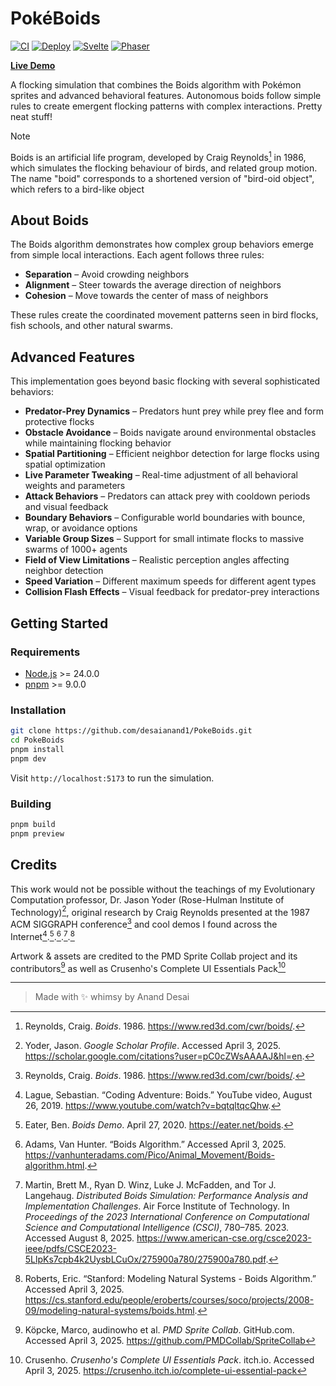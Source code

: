 # PokéBoids

[![CI](https://github.com/desaianand1/PokeBoids/actions/workflows/ci.yml/badge.svg)](https://github.com/desaianand1/PokeBoids/actions/workflows/ci.yml)
[![Deploy](https://github.com/desaianand1/PokeBoids/actions/workflows/deploy.yml/badge.svg)](https://github.com/desaianand1/PokeBoids/actions/workflows/deploy.yml)
[![Svelte](https://img.shields.io/badge/Svelte-%23f1413d.svg?logo=svelte&logoColor=white)](https://svelte.dev)
[![Phaser](https://img.shields.io/badge/Phaser.js-000?logo=gamemaker&logoColor=fff)](https://phaser.io)

**[Live Demo](https://desaianand1.github.io/PokeBoids/)**

A flocking simulation that combines the Boids algorithm with Pokémon sprites and advanced behavioral features. Autonomous boids follow simple rules to create emergent flocking patterns with complex interactions. Pretty neat stuff!

> [!NOTE]
> Boids is an artificial life program, developed by Craig Reynolds[^1] in 1986, which simulates the flocking behaviour of birds, and related group motion.
> The name "boid" corresponds to a shortened version of "bird-oid object", which refers to a bird-like object

## About Boids

The Boids algorithm demonstrates how complex group behaviors emerge from simple local interactions. Each agent follows three rules:

- **Separation** – Avoid crowding neighbors
- **Alignment** – Steer towards the average direction of neighbors
- **Cohesion** – Move towards the center of mass of neighbors

These rules create the coordinated movement patterns seen in bird flocks, fish schools, and other natural swarms.

## Advanced Features

This implementation goes beyond basic flocking with several sophisticated behaviors:

- **Predator-Prey Dynamics** – Predators hunt prey while prey flee and form protective flocks
- **Obstacle Avoidance** – Boids navigate around environmental obstacles while maintaining flocking behavior
- **Spatial Partitioning** – Efficient neighbor detection for large flocks using spatial optimization
- **Live Parameter Tweaking** – Real-time adjustment of all behavioral weights and parameters
- **Attack Behaviors** – Predators can attack prey with cooldown periods and visual feedback
- **Boundary Behaviors** – Configurable world boundaries with bounce, wrap, or avoidance options
- **Variable Group Sizes** – Support for small intimate flocks to massive swarms of 1000+ agents
- **Field of View Limitations** – Realistic perception angles affecting neighbor detection
- **Speed Variation** – Different maximum speeds for different agent types
- **Collision Flash Effects** – Visual feedback for predator-prey interactions

## Getting Started

### Requirements

- [Node.js](https://nodejs.org/) >= 24.0.0
- [pnpm](https://pnpm.io/) >= 9.0.0

### Installation

```bash
git clone https://github.com/desaianand1/PokeBoids.git
cd PokeBoids
pnpm install
pnpm dev
```

Visit `http://localhost:5173` to run the simulation.

### Building

```bash
pnpm build
pnpm preview
```

## Credits

This work would not be possible without the teachings of my Evolutionary Computation professor, Dr. Jason Yoder (Rose-Hulman Institute of Technology)[^2], original research by Craig Reynolds presented at the 1987 ACM SIGGRAPH conference[^1] and cool demos I found across the Internet[^3].[^4].[^5].[^6].[^7]

Artwork & assets are credited to the PMD Sprite Collab project and its contributors[^8] as well as Crusenho's Complete UI Essentials Pack[^9]

[^1]: Reynolds, Craig. _Boids_. 1986. <https://www.red3d.com/cwr/boids/>.

[^2]: Yoder, Jason. _Google Scholar Profile_. Accessed April 3, 2025. <https://scholar.google.com/citations?user=pC0cZWsAAAAJ&hl=en>.

[^3]: Lague, Sebastian. “Coding Adventure: Boids.” YouTube video, August 26, 2019. <https://www.youtube.com/watch?v=bqtqltqcQhw>.

[^4]: Eater, Ben. _Boids Demo_. April 27, 2020. <https://eater.net/boids>.

[^5]: Adams, Van Hunter. “Boids Algorithm.” Accessed April 3, 2025. <https://vanhunteradams.com/Pico/Animal_Movement/Boids-algorithm.html>.

[^6]: Martin, Brett M., Ryan D. Winz, Luke J. McFadden, and Tor J. Langehaug. _Distributed Boids Simulation: Performance Analysis and Implementation Challenges_. Air Force Institute of Technology. In _Proceedings of the 2023 International Conference on Computational Science and Computational Intelligence (CSCI)_, 780–785. 2023. Accessed August 8, 2025. <https://www.american-cse.org/csce2023-ieee/pdfs/CSCE2023-5LlpKs7cpb4k2UysbLCuOx/275900a780/275900a780.pdf>.

[^7]: Roberts, Eric. “Stanford: Modeling Natural Systems - Boids Algorithm.” Accessed April 3, 2025. <https://cs.stanford.edu/people/eroberts/courses/soco/projects/2008-09/modeling-natural-systems/boids.html>.

[^8]: Köpcke, Marco, audinowho et al. _PMD Sprite Collab_. GitHub.com. Accessed April 3, 2025. <https://github.com/PMDCollab/SpriteCollab>

[^9]: Crusenho. _Crusenho's Complete UI Essentials Pack_. itch.io. Accessed April 3, 2025. <https://crusenho.itch.io/complete-ui-essential-pack>

---

> Made with ✨ whimsy by Anand Desai
